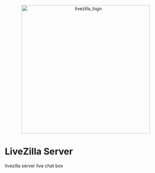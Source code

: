 <p align="center">
  <img src="https://user-images.githubusercontent.com/61565955/159957196-b9a858f9-ae76-4d01-92c5-3808ec7bc01e.png" width="400" alt="livezilla_logo">
</p>


# LiveZilla Server
livezilla server live chat box

